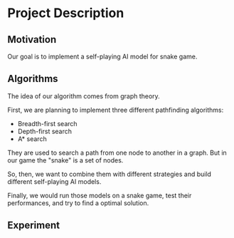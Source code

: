 # Project Description

## Motivation

Our goal is to implement a self-playing AI model for snake game.

## Algorithms

The idea of our algorithm comes from graph theory.

First, we are planning to implement three different pathfinding algorithms:

- Breadth-first search
- Depth-first search
- A* search

They are used to search a path from one node to another in a graph. But in our game the "snake" is a set of nodes.

So, then, we want to combine them with different strategies and build different self-playing AI models.

Finally, we would run those models on a snake game, test their performances, and try to find a optimal solution.


## Experiment

